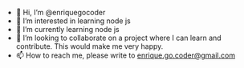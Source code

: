 - 👋 Hi, I’m @enriquegocoder
- 👀 I’m interested in learning node js
- 🌱 I’m currently learning node js
- 💞️ I’m looking to collaborate on a project where I can learn and contribute. This would make me very happy.
- 📫 How to reach me, please write to enrique.go.coder@gmail.com

<!---
enriquegocoder/enriquegocoder is a ✨ special ✨ repository because its `README.md` (this file) appears on your GitHub profile.
You can click the Preview link to take a look at your changes.
--->
